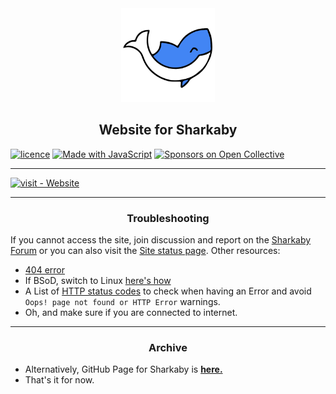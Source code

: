 <div align="center">
    <a href="https://sharkaby.com">
    <img src="https://github.com/sharkaby/sharkaby.github.io/blob/master/assets/img/sharkaby-logo.svg" alt="sharkaby" title="Sharkaby" width="150" height="150">
</a>
</div>

<h2 align="center">Website for Sharkaby</h2>

[![licence][licence-badge]](LICENSE)
[![Made with JavaScript](https://img.shields.io/badge/Made_with-JavaScript-blue?logo=javascript&logoColor=white)](https://www.javascript.com/ "Go to JavaScript homepage")
[![Sponsors on Open Collective](https://img.shields.io/opencollective/sponsors/sharkaby)](#sponsors)

[licence-badge]: https://img.shields.io/github/license/sharkaby/sharkaby

***

[![visit - Website](https://img.shields.io/badge/visit-website-blue?style=for-the-badge)](https://sharkaby.com)

---
<h3 align="center">Troubleshooting</h3>

If you cannot access the site, join discussion and report on the [Sharkaby Forum](https://discord.gg/qtVK8vNNNa) or you can also visit the [Site status page](https://sharkaby.com/status). Other resources:

- [404 error](https://wikipedia.org/wiki/HTTP_404)
- If BSoD, switch to Linux [here's how](https://youtu.be/_Ua-d9OeUOg)
- A List of [HTTP status codes](https://wikipedia.org/wiki/List_of_HTTP_status_codes) to check when having an Error and avoid `Oops! page not found or HTTP Error` warnings.
- Oh, and make sure if you are connected to internet. 

---
<h3 align="center">Archive</h3>

- Alternatively, GitHub Page for Sharkaby is [**here.**](https://sharkaby.github.io/)
- That's it for now.
